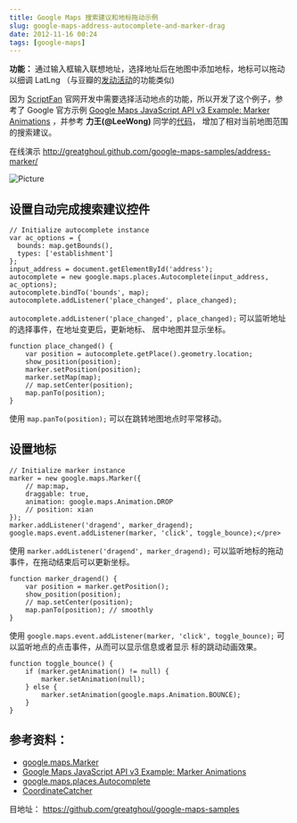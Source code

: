 ```yaml
---
title: Google Maps 搜索建议和地标拖动示例
slug: google-maps-address-autocomplete-and-marker-drag
date: 2012-11-16 00:24
tags: [google-maps]
---
```


**功能：** 通过输入框输入联想地址，选择地址后在地图中添加地标，地标可以拖动以细调 LatLng 
（与豆瓣的[发动活动][1]的功能类似)

因为 [ScriptFan][2] 官网开发中需要选择活动地点的功能，所以开发了这个例子，参考了 Google 官方示例 
[Google Maps JavaScript API v3 Example: Marker Animations][3] ，并参考 **力王(@LeeWong)** 同学的[代码][4]，
增加了相对当前地图范围的搜索建议。

在线演示 <http://greatghoul.github.com/google-maps-samples/address-marker/>

![Picture](https://s.yunio.com/public/previews/token/eqakOv/size/700/?r=a.jpg)

设置自动完成搜索建议控件
------------------------

    // Initialize autocomplete instance
    var ac_options = {
      bounds: map.getBounds(),
      types: ['establishment']
    };
    input_address = document.getElementById('address');
    autocomplete = new google.maps.places.Autocomplete(input_address, ac_options);
    autocomplete.bindTo('bounds', map);
    autocomplete.addListener('place_changed', place_changed);


`autocomplete.addListener('place_changed', place_changed);` 可以监听地址的选择事件，在地址变更后，更新地标、
居中地图并显示坐标。

    function place_changed() {
        var position = autocomplete.getPlace().geometry.location;
        show_position(position);
        marker.setPosition(position);
        marker.setMap(map);
        // map.setCenter(position);
        map.panTo(position);
    }

使用 `map.panTo(position);` 可以在跳转地图地点时平常移动。

设置地标
----------

    // Initialize marker instance
    marker = new google.maps.Marker({
        // map:map,
        draggable: true,
        animation: google.maps.Animation.DROP
        // position: xian
    });
    marker.addListener('dragend', marker_dragend);
    google.maps.event.addListener(marker, 'click', toggle_bounce);</pre>

使用 `marker.addListener('dragend', marker_dragend);` 可以监听地标的拖动事件，在拖动结束后可以更新坐标。

    function marker_dragend() {
        var position = marker.getPosition();
        show_position(position);
        // map.setCenter(position);
        map.panTo(position); // smoothly
    }

使用 `google.maps.event.addListener(marker, 'click', toggle_bounce);` 可以监听地点的点击事件，从而可以显示信息或者显示
标的跳动动画效果。

    function toggle_bounce() {
        if (marker.getAnimation() != null) {
            marker.setAnimation(null);
        } else {
            marker.setAnimation(google.maps.Animation.BOUNCE);
        }
    }

参考资料：
------------

 - [google.maps.Marker][r1]
 - [Google Maps JavaScript API v3 Example: Marker Animations][r2]
 - [google.maps.places.Autocomplete][r3]
 - [CoordinateCatcher][r4]

目地址： <https://github.com/greatghoul/google-maps-samples>

[1]: http://www.douban.com/event/create?loc=xian
[2]: https://github.com/kingheaven/ScriptFan.com
[3]: https://google-developers.appspot.com/maps/documentation/javascript/examples/marker-animations
[4]: http://leewonggit.github.com/CoordinateCatcher/

[r1]: https://developers.google.com/maps/documentation/javascript/reference#Marker
[r2]: https://google-developers.appspot.com/maps/documentation/javascript/examples/marker-animations
[r3]: https://developers.google.com/maps/documentation/javascript/reference#Autocomplete
[r4]: http://leewonggit.github.com/CoordinateCatcher/
